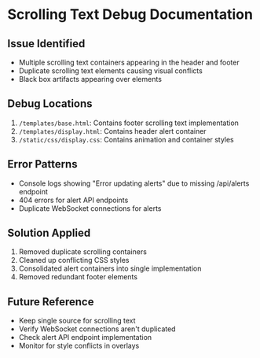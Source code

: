 
# Scrolling Text Debug Documentation

## Issue Identified
- Multiple scrolling text containers appearing in the header and footer
- Duplicate scrolling text elements causing visual conflicts
- Black box artifacts appearing over elements

## Debug Locations
1. `/templates/base.html`: Contains footer scrolling text implementation
2. `/templates/display.html`: Contains header alert container
3. `/static/css/display.css`: Contains animation and container styles

## Error Patterns
- Console logs showing "Error updating alerts" due to missing /api/alerts endpoint
- 404 errors for alert API endpoints
- Duplicate WebSocket connections for alerts

## Solution Applied
1. Removed duplicate scrolling containers
2. Cleaned up conflicting CSS styles
3. Consolidated alert containers into single implementation
4. Removed redundant footer elements

## Future Reference
- Keep single source for scrolling text
- Verify WebSocket connections aren't duplicated
- Check alert API endpoint implementation
- Monitor for style conflicts in overlays
